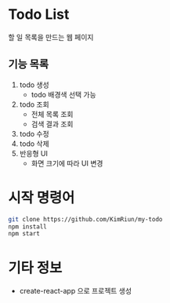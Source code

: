 # Todo List
할 일 목록을 만드는 웹 페이지

## 기능 목록
1. todo 생성
    - todo 배경색 선택 가능
2. todo 조회
    - 전체 목록 조회
    - 검색 결과 조회
3. todo 수정
4. todo 삭제
5. 반응형 UI
    - 화면 크기에 따라 UI 변경 

# 시작 명령어
```bash
git clone https://github.com/KimRiun/my-todo
npm install
npm start
```
# 기타 정보
- create-react-app 으로 프로젝트 생성